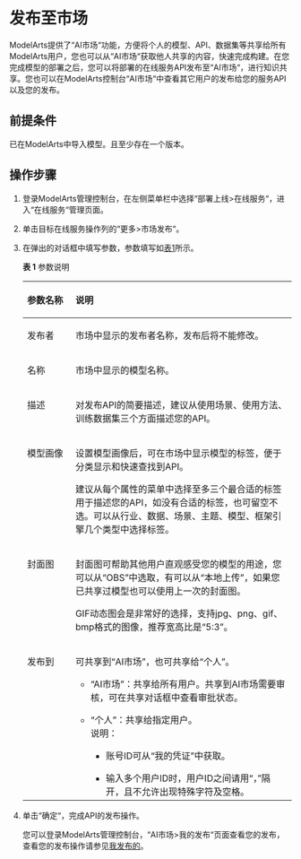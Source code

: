 # 发布至市场<a name="modelarts_23_0064"></a>

ModelArts提供了“AI市场“功能，方便将个人的模型、API、数据集等共享给所有ModelArts用户，您也可以从“AI市场“获取他人共享的内容，快速完成构建。在您完成模型的部署之后，您可以将部署的在线服务API发布至“AI市场“，进行知识共享。您也可以在ModelArts控制台“AI市场“中查看其它用户的发布给您的服务API以及您的发布。

## 前提条件<a name="section1714112917182"></a>

已在ModelArts中导入模型。且至少存在一个版本。

## 操作步骤<a name="section35331163915"></a>

1.  登录ModelArts管理控制台，在左侧菜单栏中选择“部署上线\>在线服务“，进入“在线服务“管理页面。
2.  单击目标在线服务操作列的“更多\>市场发布“。
3.  在弹出的对话框中填写参数，参数填写如[表1](#table5127135124020)所示。

    **表 1**  参数说明

    <a name="table5127135124020"></a>
    <table><thead align="left"><tr id="row121252354404"><th class="cellrowborder" valign="top" width="17.93%" id="mcps1.2.3.1.1"><p id="p41251135194011"><a name="p41251135194011"></a><a name="p41251135194011"></a>参数名称</p>
    </th>
    <th class="cellrowborder" valign="top" width="82.07%" id="mcps1.2.3.1.2"><p id="p01251835174011"><a name="p01251835174011"></a><a name="p01251835174011"></a>说明</p>
    </th>
    </tr>
    </thead>
    <tbody><tr id="row111251935104012"><td class="cellrowborder" valign="top" width="17.93%" headers="mcps1.2.3.1.1 "><p id="p111252358405"><a name="p111252358405"></a><a name="p111252358405"></a>发布者</p>
    </td>
    <td class="cellrowborder" valign="top" width="82.07%" headers="mcps1.2.3.1.2 "><p id="p1612583511401"><a name="p1612583511401"></a><a name="p1612583511401"></a>市场中显示的发布者名称，发布后将不能修改。</p>
    </td>
    </tr>
    <tr id="row61258351405"><td class="cellrowborder" valign="top" width="17.93%" headers="mcps1.2.3.1.1 "><p id="p3125193544010"><a name="p3125193544010"></a><a name="p3125193544010"></a>名称</p>
    </td>
    <td class="cellrowborder" valign="top" width="82.07%" headers="mcps1.2.3.1.2 "><p id="p121251535204014"><a name="p121251535204014"></a><a name="p121251535204014"></a>市场中显示的模型名称。</p>
    </td>
    </tr>
    <tr id="row1312511355404"><td class="cellrowborder" valign="top" width="17.93%" headers="mcps1.2.3.1.1 "><p id="p1312516358402"><a name="p1312516358402"></a><a name="p1312516358402"></a>描述</p>
    </td>
    <td class="cellrowborder" valign="top" width="82.07%" headers="mcps1.2.3.1.2 "><p id="p1412593516404"><a name="p1412593516404"></a><a name="p1412593516404"></a>对发布API的简要描述，建议从使用场景、使用方法、训练数据集三个方面描述您的API。</p>
    </td>
    </tr>
    <tr id="row1512543519406"><td class="cellrowborder" valign="top" width="17.93%" headers="mcps1.2.3.1.1 "><p id="p2125935134016"><a name="p2125935134016"></a><a name="p2125935134016"></a>模型画像</p>
    </td>
    <td class="cellrowborder" valign="top" width="82.07%" headers="mcps1.2.3.1.2 "><p id="p1012583574010"><a name="p1012583574010"></a><a name="p1012583574010"></a>设置模型画像后，可在市场中显示模型的标签，便于分类显示和快速查找到API。</p>
    <p id="p512563518405"><a name="p512563518405"></a><a name="p512563518405"></a>建议从每个属性的菜单中选择至多三个最合适的标签用于描述您的API，如没有合适的标签，也可留空不选。可以从行业、数据、场景、主题、模型、框架引擎几个类型中选择标签。</p>
    </td>
    </tr>
    <tr id="row11126183511406"><td class="cellrowborder" valign="top" width="17.93%" headers="mcps1.2.3.1.1 "><p id="p1812523516402"><a name="p1812523516402"></a><a name="p1812523516402"></a>封面图</p>
    </td>
    <td class="cellrowborder" valign="top" width="82.07%" headers="mcps1.2.3.1.2 "><p id="p121261735174016"><a name="p121261735174016"></a><a name="p121261735174016"></a>封面图可帮助其他用户直观感受您的模型的用途，您可以从<span class="parmname" id="parmname9126173515403"><a name="parmname9126173515403"></a><a name="parmname9126173515403"></a>“OBS”</span>中选取，有可以从<span class="parmname" id="parmname71261135164012"><a name="parmname71261135164012"></a><a name="parmname71261135164012"></a>“本地上传”</span>，如果您已共享过模型也可以使用上一次的封面图。</p>
    <p id="p12126163516408"><a name="p12126163516408"></a><a name="p12126163516408"></a>GIF动态图会是非常好的选择，支持jpg、png、gif、bmp格式的图像，推荐宽高比是<span class="parmname" id="parmname6126103516406"><a name="parmname6126103516406"></a><a name="parmname6126103516406"></a>“5:3”</span>。</p>
    </td>
    </tr>
    <tr id="row13127183584011"><td class="cellrowborder" valign="top" width="17.93%" headers="mcps1.2.3.1.1 "><p id="p1126113574013"><a name="p1126113574013"></a><a name="p1126113574013"></a>发布到</p>
    </td>
    <td class="cellrowborder" valign="top" width="82.07%" headers="mcps1.2.3.1.2 "><p id="p111261635164012"><a name="p111261635164012"></a><a name="p111261635164012"></a>可共享到<span class="parmname" id="parmname1912653544019"><a name="parmname1912653544019"></a><a name="parmname1912653544019"></a>“AI市场”</span>，也可共享给<span class="parmname" id="parmname7126153564015"><a name="parmname7126153564015"></a><a name="parmname7126153564015"></a>“个人”</span>。</p>
    <a name="ul2126183516407"></a><a name="ul2126183516407"></a><ul id="ul2126183516407"><li><span class="parmname" id="parmname191261235104011"><a name="parmname191261235104011"></a><a name="parmname191261235104011"></a>“AI市场”</span>：共享给所有用户。共享到AI市场需要审核，可在共享对话框中查看审批状态。</li></ul>
    <a name="ul1912773515404"></a><a name="ul1912773515404"></a><ul id="ul1912773515404"><li><span class="parmname" id="parmname51261735194016"><a name="parmname51261735194016"></a><a name="parmname51261735194016"></a>“个人”</span>：共享给指定用户。<div class="note" id="note12127235184010"><a name="note12127235184010"></a><a name="note12127235184010"></a><span class="notetitle"> 说明： </span><div class="notebody"><a name="ul91261435164016"></a><a name="ul91261435164016"></a><ul id="ul91261435164016"><li>账号ID可从<span class="parmname" id="parmname1012612352402"><a name="parmname1012612352402"></a><a name="parmname1012612352402"></a>“我的凭证”</span>中获取。</li></ul>
    <a name="ul18127183519405"></a><a name="ul18127183519405"></a><ul id="ul18127183519405"><li>输入多个用户ID时，用户ID之间请用<span class="parmname" id="parmname1412710358405"><a name="parmname1412710358405"></a><a name="parmname1412710358405"></a>“，”</span>隔开，且不允许出现特殊字符及空格。</li></ul>
    </div></div>
    </li></ul>
    </td>
    </tr>
    </tbody>
    </table>

4.  单击“确定“，完成API的发布操作。

    您可以登录ModelArts管理控制台，“AI市场\>我的发布“页面查看您的发布，查看您的发布操作请参见[我发布的](zh-cn_topic_0121803214.md#section15118123915)。


